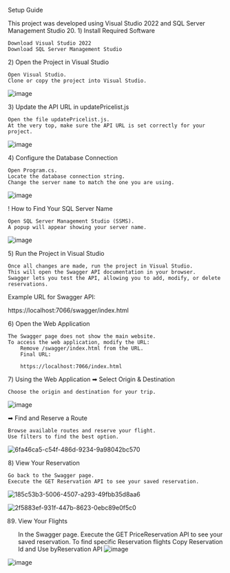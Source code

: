 Setup Guide

This project was developed using Visual Studio 2022 and SQL Server Management Studio 20.
1️) Install Required Software

    Download Visual Studio 2022
    Download SQL Server Management Studio

2️) Open the Project in Visual Studio

    Open Visual Studio.
    Clone or copy the project into Visual Studio.

![image](https://github.com/user-attachments/assets/a3203996-b024-4c3e-ac17-13eee8c7b0de)

3️) Update the API URL in updatePricelist.js

    Open the file updatePricelist.js.
    At the very top, make sure the API URL is set correctly for your project.

![image](https://github.com/user-attachments/assets/ba6b945c-c462-4bae-abde-52f28ceaee5e)

4️) Configure the Database Connection

    Open Program.cs.
    Locate the database connection string.
    Change the server name to match the one you are using.

![image](https://github.com/user-attachments/assets/36b0af3d-f770-4b3c-8080-04df2d74e557)

! How to Find Your SQL Server Name

    Open SQL Server Management Studio (SSMS).
    A popup will appear showing your server name.

![image](https://github.com/user-attachments/assets/11980440-6b7f-4471-9003-919f4ed033cf)

5️) Run the Project in Visual Studio

    Once all changes are made, run the project in Visual Studio.
    This will open the Swagger API documentation in your browser.
    Swagger lets you test the API, allowing you to add, modify, or delete reservations.

Example URL for Swagger API:

https://localhost:7066/swagger/index.html

6️) Open the Web Application

    The Swagger page does not show the main website.
    To access the web application, modify the URL:
        Remove /swagger/index.html from the URL.
        Final URL:

        https://localhost:7066/index.html

7️) Using the Web Application
➡ Select Origin & Destination

    Choose the origin and destination for your trip.

![image](https://github.com/user-attachments/assets/dbf80d7d-4f49-41ec-ac57-bafda7dae12f)

➡ Find and Reserve a Route

    Browse available routes and reserve your flight.
    Use filters to find the best option.

![6fa46ca5-c54f-486d-9234-9a98042bc570](https://github.com/user-attachments/assets/e851326b-f9c7-487a-83d2-5a12e9fb4696)

8️) View Your Reservation

    Go back to the Swagger page.
    Execute the GET Reservation API to see your saved reservation.

![185c53b3-5006-4507-a293-49fbb35d8aa6](https://github.com/user-attachments/assets/a84eca8c-7172-4485-879d-b8fce516ca19)

![2f5883ef-931f-447b-8623-0ebc89e0f5c0](https://github.com/user-attachments/assets/d483241b-31e3-49b3-acdf-b2fcf3524019)

89) View Your Flights

    In the Swagger page.
    Execute the GET PriceReservation API to see your saved reservation.
    To find specific Reservation flights
    Copy Reservation Id and Use byReservation API
![image](https://github.com/user-attachments/assets/06a91871-2a31-4162-82d0-089ba7580f35)

![image](https://github.com/user-attachments/assets/09211fab-6d92-4854-aa66-28c3f06d50e1)


